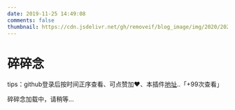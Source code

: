 ```yaml
---
date: 2019-11-25 14:49:08
comments: false
thumbnail: https://cdn.jsdelivr.net/gh/removeif/blog_image/img/2020/20201030170800.png
---
```

<div class = "text-center"><h1>碎碎念</h1></div><div class = "text-tips">

tips：github登录后按时间正序查看、可点赞加❤️、本插件[地址](https://github.com/removeif/gitalk)..<span id="busuanzi_container_page_pv">「<span id="busuanzi_value_page_pv">+99</span>次查看」</span></div>
<div id="comment-container1"><div class="text-tips">碎碎念加载中，请稍等...</div></div>
<link rel="stylesheet" href="https://cdnjs.loli.net/ajax/libs/gitalk/1.6.0/gitalk.css"/>
<script>
    $.getScript("/js/gitalk_self.min.js", function () {
        var gitalk = new Gitalk({
            clientID: '0ab356d23cf208ee7460',
            clientSecret: '03529064ebdc87320feb16fd45b639c62ad149c4',
            id: 'self_v1',
            repo: 'blog_db',
            owner: 'fangzhiwen',
            admin: "fangzhiwen",
            createIssueManually: true,
            distractionFreeMode: false
        });
        gitalk.render('comment-container1');
    });
</script>